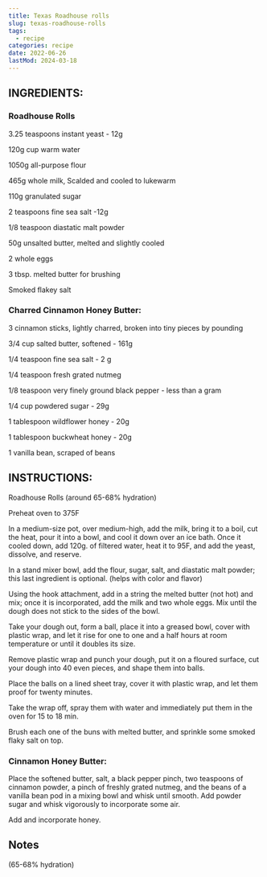 ```yaml
---
title: Texas Roadhouse rolls
slug: texas-roadhouse-rolls
tags:
  - recipe
categories: recipe
date: 2022-06-26
lastMod: 2024-03-18
---
```


## INGREDIENTS:


### Roadhouse Rolls


3.25 teaspoons instant yeast - 12g

120g cup warm water

1050g all-purpose flour

465g whole milk, Scalded and cooled to lukewarm

110g granulated  sugar

2 teaspoons fine sea salt  -12g

1/8 teaspoon diastatic malt powder

50g unsalted butter, melted and slightly cooled

2 whole eggs

3 tbsp. melted butter for brushing

Smoked flakey salt

### Charred Cinnamon Honey Butter:


3 cinnamon sticks, lightly charred, broken into tiny pieces by pounding

3/4 cup salted butter, softened - 161g

1/4 teaspoon fine sea salt - 2 g

1/4 teaspoon fresh grated nutmeg

1/8 teaspoon very finely ground black pepper - less than a gram

1/4 cup powdered sugar - 29g

1 tablespoon wildflower honey - 20g

1 tablespoon buckwheat honey - 20g

1 vanilla bean, scraped of beans

## INSTRUCTIONS:


Roadhouse Rolls (around 65-68% hydration)

Preheat oven to 375F

In a medium-size pot, over medium-high, add the milk, bring it to a boil, cut the heat, pour it into a bowl, and cool it down over an ice bath. Once it cooled down, add 120g. of filtered water, heat it to 95F, and add the yeast, dissolve, and reserve.

In a stand mixer bowl, add the flour, sugar,  salt, and diastatic malt powder; this last ingredient is optional. (helps with color and flavor)

Using the hook attachment, add in a string the melted butter (not hot) and mix; once it is incorporated, add the milk and two whole eggs. Mix until the dough does not stick to the sides of the bowl.

Take your dough out, form a ball, place it into a greased bowl, cover with plastic wrap, and let it rise for one to one and a half hours at room temperature or until it doubles its size.

Remove plastic wrap and punch your dough, put it on a floured surface, cut your dough into 40 even pieces, and shape them into balls.

Place the balls on a lined sheet tray, cover it with plastic wrap, and let them proof for twenty minutes.

Take the wrap off, spray them with water and immediately put them in the oven for 15 to 18 min.

Brush each one of the buns with melted butter, and sprinkle some smoked flaky salt on top.

### Cinnamon Honey Butter:


Place the softened butter, salt, a black pepper pinch, two teaspoons of cinnamon powder, a pinch of freshly grated nutmeg, and the beans of a vanilla bean pod in a mixing bowl and whisk until smooth. Add powder sugar and whisk vigorously to incorporate some air.

Add and incorporate honey.

## Notes


(65-68% hydration)

